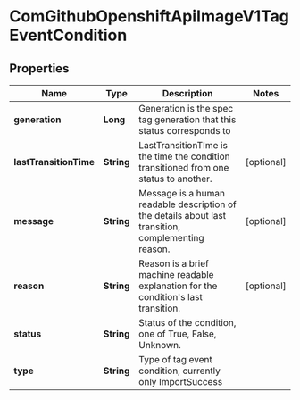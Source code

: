 
# ComGithubOpenshiftApiImageV1TagEventCondition

## Properties
Name | Type | Description | Notes
------------ | ------------- | ------------- | -------------
**generation** | **Long** | Generation is the spec tag generation that this status corresponds to | 
**lastTransitionTime** | **String** | LastTransitionTIme is the time the condition transitioned from one status to another. |  [optional]
**message** | **String** | Message is a human readable description of the details about last transition, complementing reason. |  [optional]
**reason** | **String** | Reason is a brief machine readable explanation for the condition&#39;s last transition. |  [optional]
**status** | **String** | Status of the condition, one of True, False, Unknown. | 
**type** | **String** | Type of tag event condition, currently only ImportSuccess | 



